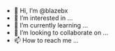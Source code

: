 - 👋 Hi, I’m @blazebx
- 👀 I’m interested in ...
- 🌱 I’m currently learning ...
- 💞️ I’m looking to collaborate on ...
- 📫 How to reach me ...

<!---
blazebx/blazebx is a ✨ special ✨ repository because its `README.md` (this file) appears on your GitHub profile.
You can click the Preview link to take a look at your changes.
--->
